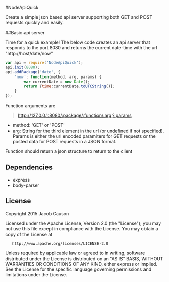 #NodeApiQuick

Create a simple json based api server supporting both GET and POST requests quickly and easily.

##Basic api server

Time for a quick example! The below code creates an api server that responds to the port 8080 and returns the current date-time with the url "http://host/date/now"

```javascript
var api = require('NodeApiQuick');
api.init(8080);
api.addPackage('date', {
	'now': function(method, arg, params) {
		var currentDate = new Date();
		return {time:currentDate.toUTCString()};
	}
});
```

Function arguments are
> http://127.0.0.1:8080/:package/:function/:arg,?:params
+ method: 'GET' or 'POST'
+ arg: String for the third element in the url (or undefined if not specified). Params is either the url encoded paramiters for GET requests or the posted data for POST requests in a JSON format.

Function should return a json structure to return to the client 

## Dependencies

+ express
+ body-parser


## License

Copyright 2015 Jacob Causon

   Licensed under the Apache License, Version 2.0 (the "License");
   you may not use this file except in compliance with the License.
   You may obtain a copy of the License at

       http://www.apache.org/licenses/LICENSE-2.0

   Unless required by applicable law or agreed to in writing, software
   distributed under the License is distributed on an "AS IS" BASIS,
   WITHOUT WARRANTIES OR CONDITIONS OF ANY KIND, either express or implied.
   See the License for the specific language governing permissions and
   limitations under the License.